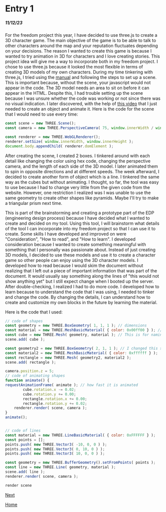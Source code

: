 # Entry 1
##### 11/12/23

  For the freedom project this year, I have decided to use three.js to create a 3D character game. The main objective of the game is to be able to talk to other characters around the map and your reputation fluctuates depending on your decisions. The reason I wanted to create this game is because I wanted to try animation in 3D for characters and I love creating stories. This project idea will give me a way to incorporate both in my freedom project. I chose to use three.js because it looked the most flexible in terms of creating 3D models of my own characters. 
  During my time tinkering with three.js, I tried using the [manual](https://threejs.org/docs/index.html#manual/en/introduction/Creating-a-scene) and following the steps to set up a scene. This is important because, without the scene, your javascript would not appear in the code. The 3D model needs an area to sit on before it can appear in the HTML. Despite this, I had trouble setting up the scene because I was unsure whether the code was working or not since there was no visual indication. I later discovered, with the help of [this video](https://www.youtube.com/watch?v=YKzyhcyAijo) that I just needed to create an object and animate it. Here is the code for the scene that I would need to use every time:
  ``` javascript
const scene = new THREE.Scene();
const camera = new THREE.PerspectiveCamera( 75, window.innerWidth / window.innerHeight, 0.1, 1000 );

const renderer = new THREE.WebGLRenderer();
renderer.setSize( window.innerWidth, window.innerHeight );
document.body.appendChild( renderer.domElement );
```
After creating the scene, I created 2 boxes. I tinkered around with each detail like changing the color using hex code, changing the perspective camera, and the length of each side of the 3D model. I later animated them to spin in opposite directions and at different speeds. The week afterward, I decided to create another form of object which is a line. I tinkered the same way as the cubes but without animating. I thought, so far, the tool was easy to use because I had to change very little from the given code from the website. However, one restriction I realized was I was unable to use the same geometry to create other shapes like pyramids. Maybe I'll try to make a triangular prism next time.

This is part of the brainstorming and creating a prototype part of the EDP (engineering design process) because I have decided what I wanted to create and decided on my tool. Using this tool, I will brainstorm what details of the tool I can incorporate into my freedom project so that I can use it to create. Some skills I have developed and improved on were "Consideration", "How to read", and "How to learn". I developed consideration because I wanted to create something meaningful with something that I personally was passionate about. Instead of just creating 3D models, I decided to use these models and use it to create a character game so other people can enjoy using the 3D character models. I developed how to read because I would skim the document without realizing that I left out a piece of important information that was part of the document. It would usually say something along the lines of "this would not show anything yet" but I still expect change when I booted up the server. After double-checking, I realized I had to do more code. I developed how to learn because to understand the code that I was using, I needed to tinker and change the code. By changing the details, I can understand how to create and customize my own blocks in the future by learning the material.

Here is the code that I used:
``` javascript
// code of shapes
const geometry = new THREE.BoxGeometry( 1, 1, 1 ); // dimensions
const material = new THREE.MeshBasicMaterial( { color: 0x00ff00 } ); // changed color 
const cube = new THREE.Mesh( geometry, material ); // This is for naming the variables
scene.add( cube );

const geometry2 = new THREE.BoxGeometry( 2, 1, 1 ); // I changed this so it can be a rectangle
const material2 = new THREE.MeshBasicMaterial( { color: 0xffffff } ); 
const rectangle = new THREE.Mesh( geometry2, material2 );
scene.add( rectangle );

camera.position.z = 5;
// code of animating shapes
function animate() {
requestAnimationFrame( animate ); // how fast it is animated
        cube.rotation.x -= 0.02;
        cube.rotation.y += 0.00;
        rectangle.rotation.x += 0.00;
        rectangle.rotation.y += 0.02;
	renderer.render( scene, camera );
}
animate();


// code of lines
const material = new THREE.LineBasicMaterial( { color: 0xFFFFFF } );
const points = [];
points.push( new THREE.Vector3( -10, 0, 0 ) );
points.push( new THREE.Vector3( 0, 10, 0 ) );
points.push( new THREE.Vector3( 10, 0, 0 ) );

const geometry = new THREE.BufferGeometry().setFromPoints( points );
const line = new THREE.Line( geometry, material );
scene.add( line );
renderer.render( scene, camera );

render scene
```

[Next](entry02.md)

[Home](../README.md)
